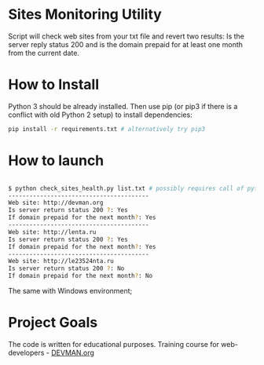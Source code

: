 # Sites Monitoring Utility

Script will check web sites from your txt file and revert two results: Is the server reply status 200 and is the domain prepaid for at least one month from the current date.

# How to Install

Python 3 should be already installed. Then use pip (or pip3 if there is a conflict with old Python 2 setup) to install dependencies:

```bash
pip install -r requirements.txt # alternatively try pip3
```



# How to launch

```bash

$ python check_sites_health.py list.txt # possibly requires call of python3 executive instead of just python
----------------------------------------
Web site: http://devman.org
Is server return status 200 ?: Yes
If domain prepaid for the next month?: Yes
----------------------------------------
Web site: http://lenta.ru
Is server return status 200 ?: Yes
If domain prepaid for the next month?: Yes
----------------------------------------
Web site: http://le23524nta.ru
Is server return status 200 ?: No
If domain prepaid for the next month?: No
```

The same with Windows environment;




# Project Goals

The code is written for educational purposes. Training course for web-developers - [DEVMAN.org](https://devman.org)
